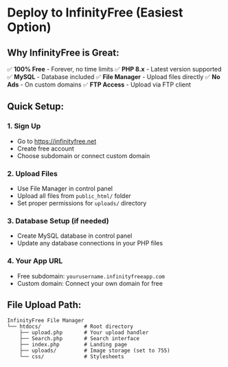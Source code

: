 # Deploy to InfinityFree (Easiest Option)

## Why InfinityFree is Great:

✅ **100% Free** - Forever, no time limits
✅ **PHP 8.x** - Latest version supported  
✅ **MySQL** - Database included
✅ **File Manager** - Upload files directly
✅ **No Ads** - On custom domains
✅ **FTP Access** - Upload via FTP client

## Quick Setup:

### 1. Sign Up
- Go to https://infinityfree.net
- Create free account
- Choose subdomain or connect custom domain

### 2. Upload Files
- Use File Manager in control panel
- Upload all files from `public_html/` folder
- Set proper permissions for `uploads/` directory

### 3. Database Setup (if needed)
- Create MySQL database in control panel
- Update any database connections in your PHP files

### 4. Your App URL
- Free subdomain: `yourusername.infinityfreeapp.com`
- Custom domain: Connect your own domain for free

## File Upload Path:
```
InfinityFree File Manager
└── htdocs/              # Root directory
    ├── upload.php       # Your upload handler
    ├── Search.php       # Search interface
    ├── index.php        # Landing page
    ├── uploads/         # Image storage (set to 755)
    └── css/             # Stylesheets
```